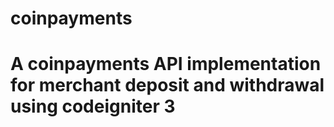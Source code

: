 # coinpayments
# A coinpayments API implementation for merchant deposit and withdrawal using codeigniter 3
